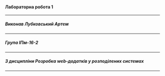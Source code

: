 #### Лабораторна робота 1
-------------------
##### Виконав *Лубковський Артем*
___________________
##### Група *ІПм-16-2*
____________________
##### З дисципліни *Розробка web-додатків у розподілених системах*
____________________
